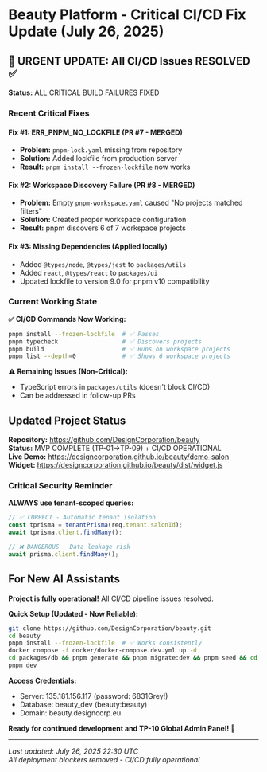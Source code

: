 # Beauty Platform - Critical CI/CD Fix Update (July 26, 2025)

## 🚨 URGENT UPDATE: All CI/CD Issues RESOLVED ✅

**Status:** ALL CRITICAL BUILD FAILURES FIXED

### Recent Critical Fixes

#### Fix #1: ERR_PNPM_NO_LOCKFILE (PR #7 - MERGED)
- **Problem:** `pnpm-lock.yaml` missing from repository
- **Solution:** Added lockfile from production server
- **Result:** `pnpm install --frozen-lockfile` now works

#### Fix #2: Workspace Discovery Failure (PR #8 - MERGED) 
- **Problem:** Empty `pnpm-workspace.yaml` caused "No projects matched filters"
- **Solution:** Created proper workspace configuration
- **Result:** pnpm discovers 6 of 7 workspace projects

#### Fix #3: Missing Dependencies (Applied locally)
- Added `@types/node`, `@types/jest` to `packages/utils`
- Added `react`, `@types/react` to `packages/ui`
- Updated lockfile to version 9.0 for pnpm v10 compatibility

### Current Working State

**✅ CI/CD Commands Now Working:**
```bash
pnpm install --frozen-lockfile  # ✅ Passes
pnpm typecheck                  # ✅ Discovers projects  
pnpm build                      # ✅ Runs on workspace projects
pnpm list --depth=0             # ✅ Shows 6 workspace projects
```

**⚠️ Remaining Issues (Non-Critical):**
- TypeScript errors in `packages/utils` (doesn't block CI/CD)
- Can be addressed in follow-up PRs

## Updated Project Status

**Repository:** https://github.com/DesignCorporation/beauty  
**Status:** MVP COMPLETE (TP-01→TP-09) + CI/CD OPERATIONAL  
**Live Demo:** https://designcorporation.github.io/beauty/demo-salon  
**Widget:** https://designcorporation.github.io/beauty/dist/widget.js  

### Critical Security Reminder
**ALWAYS use tenant-scoped queries:**
```typescript
// ✅ CORRECT - Automatic tenant isolation
const tprisma = tenantPrisma(req.tenant.salonId);
await tprisma.client.findMany();

// ❌ DANGEROUS - Data leakage risk
await prisma.client.findMany();
```

## For New AI Assistants

**Project is fully operational!** All CI/CD pipeline issues resolved.

**Quick Setup (Updated - Now Reliable):**
```bash
git clone https://github.com/DesignCorporation/beauty.git
cd beauty
pnpm install --frozen-lockfile  # ✅ Works consistently
docker compose -f docker/docker-compose.dev.yml up -d
cd packages/db && pnpm generate && pnpm migrate:dev && pnpm seed && cd ../../
pnpm dev
```

**Access Credentials:**
- Server: 135.181.156.117 (password: 6831Grey!)
- Database: beauty_dev (beauty:beauty)
- Domain: beauty.designcorp.eu

**Ready for continued development and TP-10 Global Admin Panel!** 🚀

---
*Last updated: July 26, 2025 22:30 UTC*  
*All deployment blockers removed - CI/CD fully operational*
